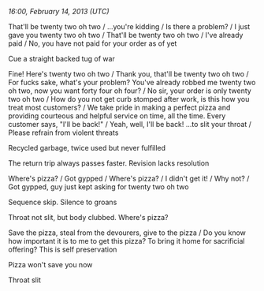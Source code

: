 *16:00, February 14, 2013 (UTC)*

That'll be twenty two oh two / ...you're kidding / Is there a problem? / I just gave you twenty two oh two / That'll be twenty two oh two / I've already paid / No, you have not paid for your order as of yet

Cue a straight backed tug of war

Fine! Here's twenty two oh two / Thank you, that'll be twenty two oh two / For fucks sake, what's your problem? You've already robbed me twenty two oh two, now you want forty four oh four? / No sir, your order is only twenty two oh two / How do you not get curb stomped after work, is this how you treat most customers? / We take pride in making a perfect pizza and providing courteous and helpful service on time, all the time. Every customer says, "I'll be back!" / Yeah, well, I'll be back! ...to slit your throat / Please refrain from violent threats

Recycled garbage, twice used but never fulfilled

The return trip always passes faster. Revision lacks resolution

Where's pizza? / Got gypped / Where's pizza? / I didn't get it! / Why not? / Got gypped, guy just kept asking for twenty two oh two

Sequence skip. Silence to groans

Throat not slit, but body clubbed. Where's pizza?

Save the pizza, steal from the devourers, give to the pizza / Do you know how important it is to me to get this pizza? To bring it home for sacrificial offering? This is self preservation

Pizza won't save you now

Throat slit

